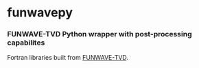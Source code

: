 # funwavepy
### FUNWAVE-TVD Python wrapper with post-processing capabilites
Fortran libraries built from [FUNWAVE-TVD](https://github.com/fengyanshi/FUNWAVE-TVD).
